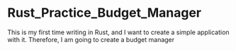 # Rust_Practice_Budget_Manager
This is my first time writing in Rust, and I want to create a simple application with it. Therefore, I am going to create a budget manager
